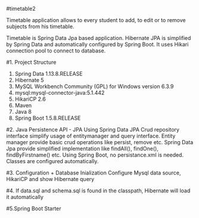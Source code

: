 #timetable2

Timetable application allows to every student to add, to edit or to remove subjects from his timetable.

Timetable is Spring Data Jpa based application. Hibernate JPA is simplified by Spring Data and automatically configured by Spring Boot. It uses Hikari connection pool to connect to database.

#1. Project Structure
1. Spring Data 1.13.8.RELEASE 
2. Hibernate 5 
3. MySQL Workbench Community (GPL) for Windows version 6.3.9
4. mysql:mysql-connector-java:5.1.442 
5. HikariCP 2.6 
6. Maven 
7. Java 8 
8. Spring Boot 1.5.8.RELEASE

#2. Java Persistence API - JPA
Using Spring Data JPA Crud repository interface simplify usage of entitymanager and query interface. Entity manager provide basic crud operations like persist, remove etc. Spring Data Jpa provide simplified implementation like findAll(), findOne(), findByFirstname() etc.
Using Spring Boot, no persistance.xml is needed. Classes are configured automatically.

#3. Configuration + Database Inialization
Configure Mysql data source, HikariCP and show Hibernate query

#4. If data.sql and schema.sql is found in the classpath, Hibernate will load it automatically

#5.Spring Boot Starter 
